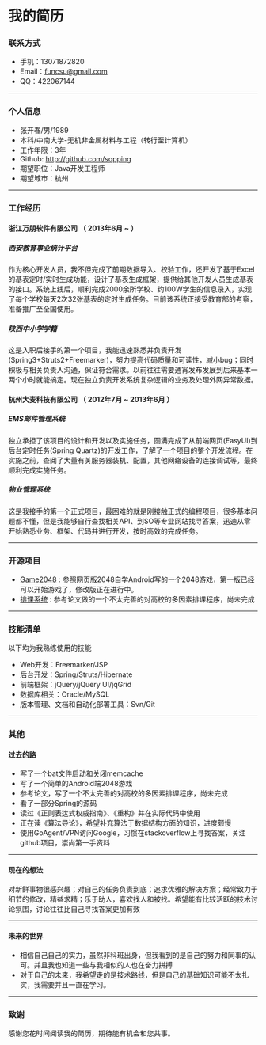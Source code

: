 # 我的简历

### 联系方式
- 手机：13071872820
- Email：funcsu@gmail.com
- QQ：422067144

---

### 个人信息

 - 张开春/男/1989 
 - 本科/中南大学-无机非金属材料与工程（转行至计算机） 
 - 工作年限：3年
 - Github: http://github.com/sopping
 - 期望职位：Java开发工程师
 - 期望城市：杭州

---

### 工作经历

#### 浙江万朋软件有限公司 （ 2013年6月 ~ ）

##### 西安教育事业统计平台 
作为核心开发人员，我不但完成了前期数据导入、校验工作，还开发了基于Excel的基表定时/实时生成功能，设计了基表生成框架，提供给其他开发人员生成基表的接口。系统上线后，顺利完成2000余所学校、约100W学生的信息录入，实现了每个学校每天2次32张基表的定时生成任务。目前该系统正接受教育部的考察，准备推广至全国使用。

##### 陕西中小学学籍
这是入职后接手的第一个项目，我能迅速熟悉并负责开发(Spring3+Struts2+Freemarker)，努力提高代码质量和可读性，减小bug；同时积极与相关负责人沟通，保证符合需求。以前往往需要通宵发布发展到后来基本一两个小时就能搞定。现在独立负责开发系统复杂逻辑的业务及处理外网异常数据。

#### 杭州大麦科技有限公司 （ 2012年7月 ~ 2013年6月 ）

##### EMS邮件管理系统 
独立承担了该项目的设计和开发以及实施任务，圆满完成了从前端网页(EasyUI)到后台定时任务(Spring Quartz)的开发工作，了解了一个项目的整个开发流程。在实施之前，查阅了大量有关服务器装机、配置，其他网络设备的连接调试等，最终顺利完成实施任务。

##### 物业管理系统 
这是我接手的第一个正式项目，最困难的就是刚接触正式的编程项目，很多基本问题都不懂，但是我能够自行查找相关API、到SO等专业网站找寻答案，迅速从零开始熟悉业务、框架、代码并进行开发，按时高效的完成任务。

---

### 开源项目
 - [Game2048](https://github.com/sopping/Game2048) : 参照网页版2048自学Android写的一个2048游戏，第一版已经可以开始游戏了，修改版正在进行中。
 - [排课系统](https://github.com/sopping/sample/tree/master/src/timetable) : 参考论文做的一个不太完善的对高校的多因素排课程序，尚未完成

---
### 技能清单

以下均为我熟练使用的技能
- Web开发：Freemarker/JSP
- 后台开发：Spring/Struts/Hibernate
- 前端框架：jQuery/jQuery UI/jqGrid
- 数据库相关：Oracle/MySQL
- 版本管理、文档和自动化部署工具：Svn/Git

---
### 其他

#### 过去的路

- 写了一个bat文件启动和关闭memcache
- 写了一个简单的Android端2048游戏
- 参考论文，写了一个不太完善的对高校的多因素排课程序，尚未完成
- 看了一部分Spring的源码
- 读过《正则表达式权威指南》、《重构》并在实际代码中使用
- 正在读《算法导论》，希望补充算法于数据结构方面的知识，进度颇慢
- 使用GoAgent/VPN访问Google，习惯在stackoverflow上寻找答案，关注github项目，崇尚第一手资料

---
#### 现在的想法

对新鲜事物很感兴趣；对自己的任务负责到底；追求优雅的解决方案；经常致力于细节的修改，精益求精；乐于助人，喜欢找人和被找。希望能有比较活跃的技术讨论氛围，讨论往往比自己寻找答案更加有效

---
#### 未来的世界
- 相信自己自己的实力，虽然非科班出身，但我看到的是自己的努力和同事的认可。并且我也知道一些与我相似的人也在奋力拼搏
- 对于自己的未来，我希望走的是技术路线，但是自己的基础知识可能不太扎实，我需要并且一直在学习。

---
### 致谢
感谢您花时间阅读我的简历，期待能有机会和您共事。

